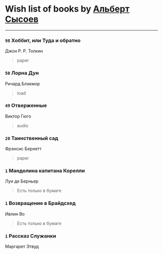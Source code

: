# Wish list of books by [Альберт Сысоев](http://vk.com/id47446642)
---

### `98` Хоббит, или Туда и обратно
Джон Р. Р. Толкин
> paper

### `50` Лорна Дун
Ричард Блэкмор
> load

### `49` Отверженные
Виктор Гюго
> audio

### `20` Таинственный сад
Фрэнсис Бернетт
> paper

### `1` Мандолина капитана Корелли
Луи де Берньер
> Есть только в бумаге

### `1` Возвращение в Брайдсхед
Ивлин Во
> Есть только в бумаге

### `1` Рассказ Служанки
Маргарет Этвуд

